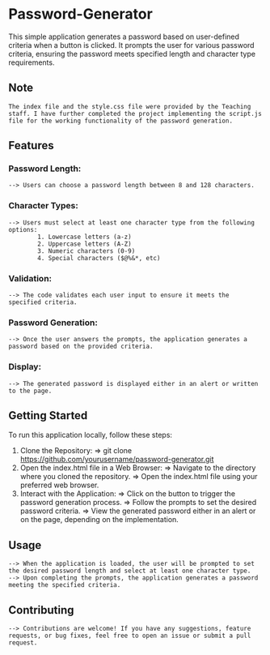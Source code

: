 # Password-Generator
This simple application generates a password based on user-defined criteria when a button is clicked. It prompts the user for various password criteria, ensuring the password meets specified length and character type requirements.

## Note
    The index file and the style.css file were provided by the Teaching staff. I have further completed the project implementing the script.js file for the working functionality of the password generation.

## Features

### Password Length:
    --> Users can choose a password length between 8 and 128 characters.
### Character Types:
    --> Users must select at least one character type from the following options:
            1. Lowercase letters (a-z)
            2. Uppercase letters (A-Z)
            3. Numeric characters (0-9)
            4. Special characters ($@%&*, etc)
### Validation:
    --> The code validates each user input to ensure it meets the specified criteria.
### Password Generation:
    --> Once the user answers the prompts, the application generates a password based on the provided criteria.
### Display:
    --> The generated password is displayed either in an alert or written to the page.

## Getting Started
To run this application locally, follow these steps:

1. Clone the Repository:
        => git clone https://github.com/yourusername/password-generator.git
2. Open the index.html file in a Web Browser:
        => Navigate to the directory where you cloned the repository.
        => Open the index.html file using your preferred web browser.
3. Interact with the Application:
        => Click on the button to trigger the password generation process.
        => Follow the prompts to set the desired password criteria.
        => View the generated password either in an alert or on the page, depending on the implementation.

## Usage
    --> When the application is loaded, the user will be prompted to set the desired password length and select at least one character type.
    --> Upon completing the prompts, the application generates a password meeting the specified criteria.

## Contributing
    --> Contributions are welcome! If you have any suggestions, feature requests, or bug fixes, feel free to open an issue or submit a pull request.